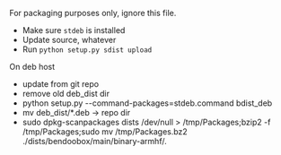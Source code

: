 For packaging purposes only, ignore this file.

 * Make sure `stdeb` is installed
 * Update source, whatever
 * Run `python setup.py sdist upload`
 
On deb host
 * update from git repo
 * remove old deb_dist dir
 * python setup.py --command-packages=stdeb.command bdist_deb
 * mv deb_dist/*.deb -> repo dir
 * sudo dpkg-scanpackages dists /dev/null > /tmp/Packages;bzip2 -f /tmp/Packages;sudo mv /tmp/Packages.bz2 ./dists/bendoobox/main/binary-armhf/.